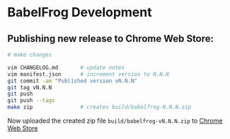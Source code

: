 # BabelFrog Development

## Publishing new release to Chrome Web Store:

```bash
# make changes

vim CHANGELOG.md       # update notes
vim manifest.json      # increment version to N.N.N
git commit -am "Published version vN.N.N"
git tag vN.N.N
git push
git push --tags
make zip               # creates build/babelfrog-N.N.N.zip
```

Now uploaded the created zip file `build/babelfrog-vN.N.N.zip` to [Chrome Web
Store](https://chrome.google.com/webstore/detail/babelfrog/jnhmkblbgggfgeebimebebnkhgnagnpj/?hl=en)
